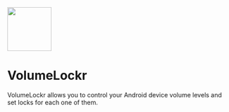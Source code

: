 <img src="https://raw.githubusercontent.com/jonathanklee/VolumeLockr/main/app/src/main/ic_volumelockr-playstore.png" width="100" />

# VolumeLockr 
VolumeLockr allows you to control your Android device volume levels and set locks for each one of them.

